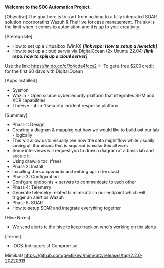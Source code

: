 **Welcome to the SOC Automation Project.**

[Objective]
The goal here is to start from nothing to a fully integrated SOAR solution incorporating Wazuh & TheHive for case management. 
The sky is the limit when it comes to automation and it is up to your creativity.

[Prerequisite]
- How to set up a virtualbox (Win10) _**[link repo: How to setup a homelab]**_
- How to set up a cloud server via DigitalOcean (2x Ubuntu 22.04) _**[link repo: how to spin up a cloud server]**_

Use the link: https://m.do.co/c/7c4cda4fcca2 <- To get a free $200 credit for the first 60 days with Digital Ocean

[Apps Installed]
- Sysmon
- Wazuh - Open source cybersecurity platform that integrates SIEM and XDR capabilities
- TheHive - 4-in-1 security incident response platform



[Summary]
- Phase 1: Design
-   Creating a diagram & mapping out how we would like to build out our lab - logically
-   This will allow us to visually see how the data might flow while visually seeing all the pieces that is required to make this all work
-   Some interviews will request you to draw a diagram of a basic lab and secure it
-   Using draw.io tool (free)
- Phase 2: Install
-   installing the components and setting up in the cloud
- Phase 3: Configuration
-  Configure endpoints + servers to communicate to each other
- Phase 4: Telemetry
-   Generate telemetry related to mimikatz on our endpoint which will trigger an alert on Wazuh
- Phase 5: SOAR
-   How to setup SOAR and integrate everything together

[Hive Notes]
- We send alerts to the hive to keep track on who's working on the alerts

[Terms]
- IOCS: Indicators of Compromise

Mimikatz https://github.com/gentilkiwi/mimikatz/releases/tag/2.2.0-20220919
